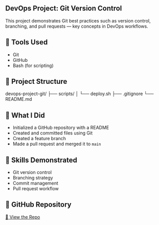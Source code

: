 ## DevOps Project: Git Version Control

This project demonstrates Git best practices such as version control, branching, and pull requests — key concepts in DevOps workflows.

## 🔧 Tools Used
- Git
- GitHub
- Bash (for scripting)

## 📂 Project Structure
devops-project-git/
├── scripts/
│ └── deploy.sh
├── .gitignore
└── README.md

## 🚀 What I Did
- Initialized a GitHub repository with a README
- Created and committed files using Git
- Created a feature branch
- Made a pull request and merged it to `main`

## 🎯 Skills Demonstrated
- Git version control
- Branching strategy
- Commit management
- Pull request workflow

## 📎 GitHub Repository
[🔗 View the Repo](https://github.com/vanguriaishwarya/devops-project-git)
